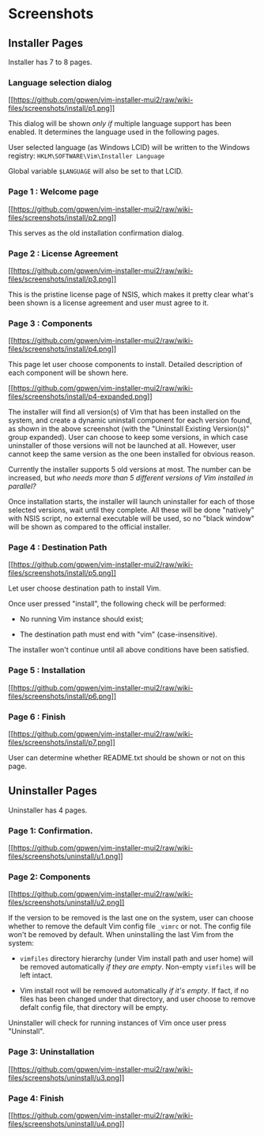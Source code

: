 # Screenshots

## Installer Pages

Installer has 7 to 8 pages.

### Language selection dialog

[[https://github.com/gpwen/vim-installer-mui2/raw/wiki-files/screenshots/install/p1.png]]

This dialog will be shown *only if* multiple language support has been
enabled.  It determines the language used in the following pages.

User selected language (as Windows LCID) will be written to the Windows
registry:
`HKLM\SOFTWARE\Vim\Installer Language`

Global variable `$LANGUAGE` will also be set to that LCID.

### Page 1 : Welcome page

[[https://github.com/gpwen/vim-installer-mui2/raw/wiki-files/screenshots/install/p2.png]]

This serves as the old installation confirmation dialog.

### Page 2 : License Agreement

[[https://github.com/gpwen/vim-installer-mui2/raw/wiki-files/screenshots/install/p3.png]]

This is the pristine license page of NSIS, which makes it pretty clear what's
been shown is a license agreement and user must agree to it.

### Page 3 : Components

[[https://github.com/gpwen/vim-installer-mui2/raw/wiki-files/screenshots/install/p4.png]]

This page let user choose components to install.  Detailed description of each
component will be shown here.

[[https://github.com/gpwen/vim-installer-mui2/raw/wiki-files/screenshots/install/p4-expanded.png]]

The installer will find all version(s) of Vim that has been installed on the
system, and create a dynamic uninstall component for each version found, as
shown in the above screenshot (with the "Uninstall Existing Version(s)" group
expanded).  User can choose to keep some versions, in which case uninstaller
of those versions will not be launched at all.  However, user cannot keep the
same version as the one been installed for obvious reason.

Currently the installer supports 5 old versions at most.  The number can be
increased, but *who needs more than 5 different versions of Vim installed in
parallel?*

Once installation starts, the installer will launch uninstaller for each of
those selected versions, wait until they complete.  All these will be done
"natively" with NSIS script, no external executable will be used, so no "black
window" will be shown as compared to the official installer.

### Page 4 : Destination Path

[[https://github.com/gpwen/vim-installer-mui2/raw/wiki-files/screenshots/install/p5.png]]

Let user choose destination path to install Vim.

Once user pressed "install", the following check will be performed:

* No running Vim instance should exist;

* The destination path must end with "vim" (case-insensitive).

The installer won't continue until all above conditions have been satisfied.

### Page 5 : Installation

[[https://github.com/gpwen/vim-installer-mui2/raw/wiki-files/screenshots/install/p6.png]]

### Page 6 : Finish

[[https://github.com/gpwen/vim-installer-mui2/raw/wiki-files/screenshots/install/p7.png]]

User can determine whether README.txt should be shown or not on this page.

## Uninstaller Pages

Uninstaller has 4 pages.

### Page 1: Confirmation.

[[https://github.com/gpwen/vim-installer-mui2/raw/wiki-files/screenshots/uninstall/u1.png]]

### Page 2: Components

[[https://github.com/gpwen/vim-installer-mui2/raw/wiki-files/screenshots/uninstall/u2.png]]

If the version to be removed is the last one on the system, user can choose
whether to remove the default Vim config file `_vimrc` or not.  The config
file won't be removed by default.  When uninstalling the last Vim from the
system:

*   `vimfiles` directory hierarchy (under Vim install path and user home) will
    be removed automatically *if they are empty*.  Non-empty `vimfiles` will
    be left intact.

*   Vim install root will be removed automatically *if it's empty*.  If fact,
    if no files has been changed under that directory, and user choose to
    remove defalt config file, that directory will be empty.

Uninstaller will check for running instances of Vim once user press "Uninstall".

### Page 3: Uninstallation

[[https://github.com/gpwen/vim-installer-mui2/raw/wiki-files/screenshots/uninstall/u3.png]]

### Page 4: Finish

[[https://github.com/gpwen/vim-installer-mui2/raw/wiki-files/screenshots/uninstall/u4.png]]
